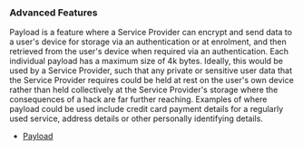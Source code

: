 ### Advanced Features  

Payload is a feature where a Service Provider can encrypt and send data to a user's device
for storage via an authentication or at enrolment, and then retrieved from the user's device when 
required via an authentication. Each individual payload has a maximum size of 4k bytes.
Ideally, this would be used by a Service Provider, such that any private or sensitive user data that the 
Service Provider requires could be held at rest on the user's own device rather than held collectively at
the Service Provider's storage where the consequences of a hack are far further reaching.
Examples of where payload could be used include credit card payment details for a regularly used
service, address details or other personally identifying details.
  * [Payload](#Payload)